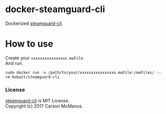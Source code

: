 # docker-steamguard-cli

Dockerized [steamguard-cli](https://github.com/dyc3/steamguard-cli).


# How to use
Create your `xxxxxxxxxxxxxxxx.maFile`.  
And run.

```
sudo docker run -v /path/to/your/xxxxxxxxxxxxxxxx.maFile:/maFiles/ --rm koba1t/steamguard-cli
```


### License

[steamguard-cli](https://github.com/dyc3/steamguard-cli) is MIT License.  
Copyright (c) 2017 Carson McManus.
